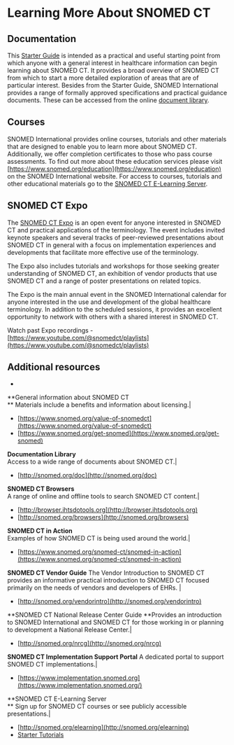 # Learning More About SNOMED CT

## Documentation

This [Starter Guide](../) is intended as a practical and useful starting point from which anyone with a general interest in healthcare information can begin learning about SNOMED CT. It provides a broad overview of SNOMED CT from which to start a more detailed exploration of areas that are of particular interest. Besides from the Starter Guide, SNOMED International provides a range of formally approved specifications and practical guidance documents. These can be accessed from the online [document library](https://app.gitbook.com/o/h8Z6qGxuQrzM9vbx5bPT/s/5ePKL1wPtOcE6DS3HJBR/).

## Courses

SNOMED International provides online courses, tutorials and other materials that are designed to enable you to learn more about SNOMED CT. Additionally, we offer completion certificates to those who pass course assessments. To find out more about these education services please visit [https://www.snomed.org/education](https://www.snomed.org/education) on the SNOMED International website. For access to courses, tutorials and other educational materials go to the [SNOMED CT E-Learning Server](http://snomed.org/elearning).

## SNOMED CT Expo

The [SNOMED CT Expo](https://www.snomed.org/snomedct-expo) is an open event for anyone interested in SNOMED CT and practical applications of the terminology. The event includes invited keynote speakers and several tracks of peer-reviewed presentations about SNOMED CT in general with a focus on implementation experiences and developments that facilitate more effective use of the terminology.

The Expo also includes tutorials and workshops for those seeking greater understanding of SNOMED CT, an exhibition of vendor products that use SNOMED CT and a range of poster presentations on related topics.

The Expo is the main annual event in the SNOMED International calendar for anyone interested in the use and development of the global healthcare terminology. In addition to the scheduled sessions, it provides an excellent opportunity to network with others with a shared interest in SNOMED CT.

Watch past Expo recordings - [https://www.youtube.com/@snomedct/playlists](https://www.youtube.com/@snomedct/playlists)

## Additional resources

*

\*\*General information about SNOMED CT\
\*\* Materials include a benefits and information about licensing.|

* [https://www.snomed.org/value-of-snomedct](https://www.snomed.org/value-of-snomedct)
* [https://www.snomed.org/get-snomed](https://www.snomed.org/get-snomed)

**Documentation Library**\
Access to a wide range of documents about SNOMED CT.|

* [http://snomed.org/doc](http://snomed.org/doc)

**SNOMED CT Browsers**\
A range of online and offline tools to search SNOMED CT content.|

* [http://browser.ihtsdotools.org](http://browser.ihtsdotools.org)
* [http://snomed.org/browsers](http://snomed.org/browsers)

**SNOMED CT in Action**\
Examples of how SNOMED CT is being used around the world.|

* [https://www.snomed.org/snomed-ct/snomed-in-action](https://www.snomed.org/snomed-ct/snomed-in-action)

**SNOMED CT Vendor Guide** The Vendor Introduction to SNOMED CT provides an informative practical introduction to SNOMED CT focused primarily on the needs of vendors and developers of EHRs. |

* [http://snomed.org/vendorintro](http://snomed.org/vendorintro)

\*\*SNOMED CT National Release Center Guide \*\*Provides an introduction to SNOMED International and SNOMED CT for those working in or planning to development a National Release Center.|

* [http://snomed.org/nrcg](http://snomed.org/nrcg)

**SNOMED CT Implementation Support Portal** A dedicated portal to support SNOMED CT implementations.|

* [https://www.implementation.snomed.org](https://www.implementation.snomed.org/)

\*\*SNOMED CT E-Learning Server\
\*\* Sign up for SNOMED CT courses or see publicly accessible presentations.|

* [http://snomed.org/elearning](http://snomed.org/elearning)
* [Starter Tutorials](https://elearning.ihtsdotools.org/course/view.php?id=5\&section=1)

